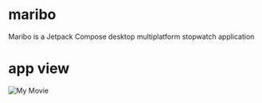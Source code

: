 # maribo

Maribo is a Jetpack Compose desktop multiplatform stopwatch application


# app view



![My Movie](https://user-images.githubusercontent.com/57676305/213844710-87cb7f0d-8498-45f9-9639-3e4934b9a047.gif)
